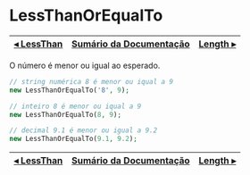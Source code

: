 # LessThanOrEqualTo

[◂ LessThan](06-lessthan.md) | [Sumário da Documentação](indice.md) | [Length ▸](07-length.md)
-- | -- | --

O número é menor ou igual ao esperado.

```php
// string numérica 8 é menor ou iqual a 9
new LessThanOrEqualTo('8', 9);

// inteiro 8 é menor ou iqual a 9
new LessThanOrEqualTo(8, 9);

// decimal 9.1 é menor ou igual a 9.2
new LessThanOrEqualTo(9.1, 9.2);
```

[◂ LessThan](06-lessthan.md) | [Sumário da Documentação](indice.md) | [Length ▸](07-length.md)
-- | -- | --
